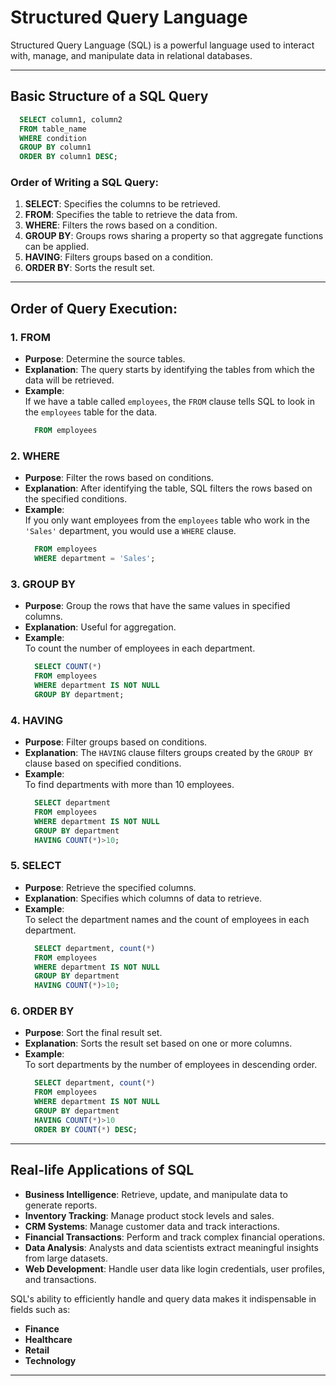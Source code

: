 # Structured Query Language

Structured Query Language (SQL) is a powerful language used to interact with, manage, and manipulate data in relational databases.

---

## Basic Structure of a SQL Query
```sql
  SELECT column1, column2 
  FROM table_name 
  WHERE condition 
  GROUP BY column1
  ORDER BY column1 DESC;
```

### Order of Writing a SQL Query:

1. **SELECT**: Specifies the columns to be retrieved.  
2. **FROM**: Specifies the table to retrieve the data from.  
3. **WHERE**: Filters the rows based on a condition.  
4. **GROUP BY**: Groups rows sharing a property so that aggregate functions can be applied.  
5. **HAVING**: Filters groups based on a condition.  
6. **ORDER BY**: Sorts the result set.  

---

## Order of Query Execution:

### 1. **FROM**  
- **Purpose**: Determine the source tables.  
- **Explanation**: The query starts by identifying the tables from which the data will be retrieved.  
- **Example**:  
  If we have a table called `employees`, the `FROM` clause tells SQL to look in the `employees` table for the data.
  ```sql
    FROM employees
  ```

### 2. **WHERE**  
- **Purpose**: Filter the rows based on conditions.  
- **Explanation**: After identifying the table, SQL filters the rows based on the specified conditions.  
- **Example**:  
  If you only want employees from the `employees` table who work in the `'Sales'` department, you would use a `WHERE` clause.
  ```sql
    FROM employees
    WHERE department = 'Sales';
  ```

### 3. **GROUP BY**  
- **Purpose**: Group the rows that have the same values in specified columns.  
- **Explanation**: Useful for aggregation.  
- **Example**:  
  To count the number of employees in each department.
  ```sql
    SELECT COUNT(*)
    FROM employees
    WHERE department IS NOT NULL
    GROUP BY department;
  ```

### 4. **HAVING**  
- **Purpose**: Filter groups based on conditions.  
- **Explanation**: The `HAVING` clause filters groups created by the `GROUP BY` clause based on specified conditions.  
- **Example**:  
  To find departments with more than 10 employees.
  ```sql
    SELECT department
    FROM employees
    WHERE department IS NOT NULL
    GROUP BY department
    HAVING COUNT(*)>10;
  ```

### 5. **SELECT**  
- **Purpose**: Retrieve the specified columns.  
- **Explanation**: Specifies which columns of data to retrieve.  
- **Example**:  
  To select the department names and the count of employees in each department.
  ```sql
    SELECT department, count(*)
    FROM employees
    WHERE department IS NOT NULL
    GROUP BY department
    HAVING COUNT(*)>10;
  ```

### 6. **ORDER BY**  
- **Purpose**: Sort the final result set.  
- **Explanation**: Sorts the result set based on one or more columns.  
- **Example**:  
  To sort departments by the number of employees in descending order.
  ```sql
    SELECT department, count(*)
    FROM employees
    WHERE department IS NOT NULL
    GROUP BY department
    HAVING COUNT(*)>10
    ORDER BY COUNT(*) DESC;
  ```


---

## Real-life Applications of SQL

- **Business Intelligence**: Retrieve, update, and manipulate data to generate reports.
- **Inventory Tracking**: Manage product stock levels and sales.
- **CRM Systems**: Manage customer data and track interactions.
- **Financial Transactions**: Perform and track complex financial operations.
- **Data Analysis**: Analysts and data scientists extract meaningful insights from large datasets.
- **Web Development**: Handle user data like login credentials, user profiles, and transactions.

SQL's ability to efficiently handle and query data makes it indispensable in fields such as:

- **Finance**
- **Healthcare**
- **Retail**
- **Technology**

---
